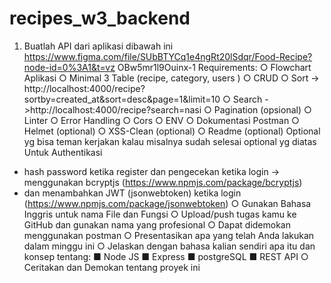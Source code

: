 # recipes_w3_backend
1. Buatlah API dari aplikasi dibawah ini
https://www.figma.com/file/SUbBTYCq1e4ngRt20lSdqr/Food-Recipe?node-id=0%3A1&t=vz
OBw5mr1l9Ouinx-1
Requirements:
○ Flowchart Aplikasi
○ Minimal 3 Table (recipe, category, users )
○ CRUD
○ Sort ->
http://localhost:4000/recipe?sortby=created_at&sort=desc&page=1&limit=10
○ Search ->http://localhost:4000/recipe?search=nasi
○ Pagination (opsional)
○ Linter
○ Error Handling
○ Cors
○ ENV
○ Dokumentasi Postman
○ Helmet (optional)
○ XSS-Clean (optional)
○ Readme (optional)
Optional yg bisa teman kerjakan kalau misalnya sudah selesai optional yg diatas
Untuk Authentikasi
- hash password ketika register dan pengecekan ketika login -> menggunakan bcryptjs
(https://www.npmjs.com/package/bcryptjs)
- dan menambahkan JWT (jsonwebtoken) ketika login
(https://www.npmjs.com/package/jsonwebtoken)
○ Gunakan Bahasa Inggris untuk nama File dan Fungsi
○ Upload/push tugas kamu ke GitHub dan gunakan nama yang profesional
○ Dapat didemokan menggunakan postman
○ Presentasikan apa yang telah Anda lakukan dalam minggu ini
○ Jelaskan dengan bahasa kalian sendiri apa itu dan konsep tentang:
■ Node JS
■ Express
■ postgreSQL
■ REST API
○ Ceritakan dan Demokan tentang proyek ini
